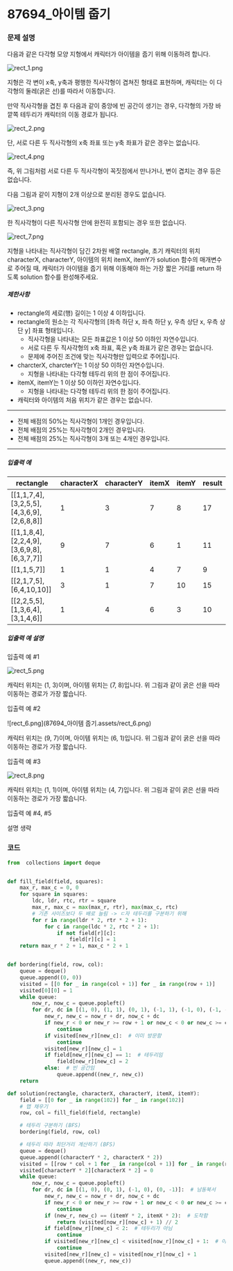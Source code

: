 # 87694_아이템 줍기

### 문제 설명

다음과 같은 다각형 모양 지형에서 캐릭터가 아이템을 줍기 위해 이동하려 합니다.

![rect_1.png](87694_아이템줍기.assets/rect_1.png)

지형은 각 변이 x축, y축과 평행한 직사각형이 겹쳐진 형태로 표현하며, 캐릭터는 이 다각형의 둘레(굵은 선)를 따라서 이동합니다.

만약 직사각형을 겹친 후 다음과 같이 중앙에 빈 공간이 생기는 경우, 다각형의 가장 바깥쪽 테두리가 캐릭터의 이동 경로가 됩니다.

![rect_2.png](87694_아이템줍기.assets/rect_2.png)

단, 서로 다른 두 직사각형의 x축 좌표 또는 y축 좌표가 같은 경우는 없습니다.

![rect_4.png](87694_아이템줍기.assets/rect_4.png)

즉, 위 그림처럼 서로 다른 두 직사각형이 꼭짓점에서 만나거나, 변이 겹치는 경우 등은 없습니다.

다음 그림과 같이 지형이 2개 이상으로 분리된 경우도 없습니다.

![rect_3.png](87694_아이템줍기.assets/rect_3.png)

한 직사각형이 다른 직사각형 안에 완전히 포함되는 경우 또한 없습니다.

![rect_7.png](87694_아이템줍기.assets/rect_7.png)

지형을 나타내는 직사각형이 담긴 2차원 배열 rectangle, 초기 캐릭터의 위치 characterX, characterY, 아이템의 위치 itemX, itemY가 solution 함수의 매개변수로 주어질 때, 캐릭터가 아이템을 줍기 위해 이동해야 하는 가장 짧은 거리를 return 하도록 solution 함수를 완성해주세요.

##### 제한사항

- rectangle의 세로(행) 길이는 1 이상 4 이하입니다.
- rectangle의 원소는 각 직사각형의 [좌측 하단 x, 좌측 하단 y, 우측 상단 x, 우측 상단 y] 좌표 형태입니다.
  - 직사각형을 나타내는 모든 좌표값은 1 이상 50 이하인 자연수입니다.
  - 서로 다른 두 직사각형의 x축 좌표, 혹은 y축 좌표가 같은 경우는 없습니다.
  - 문제에 주어진 조건에 맞는 직사각형만 입력으로 주어집니다.
- charcterX, charcterY는 1 이상 50 이하인 자연수입니다.
  - 지형을 나타내는 다각형 테두리 위의 한 점이 주어집니다.
- itemX, itemY는 1 이상 50 이하인 자연수입니다.
  - 지형을 나타내는 다각형 테두리 위의 한 점이 주어집니다.
- 캐릭터와 아이템의 처음 위치가 같은 경우는 없습니다.

------

- 전체 배점의 50%는 직사각형이 1개인 경우입니다.
- 전체 배점의 25%는 직사각형이 2개인 경우입니다.
- 전체 배점의 25%는 직사각형이 3개 또는 4개인 경우입니다.

------

##### 입출력 예

| rectangle                                 | characterX | characterY | itemX | itemY | result |
| ----------------------------------------- | ---------- | ---------- | ----- | ----- | ------ |
| [[1,1,7,4],[3,2,5,5],[4,3,6,9],[2,6,8,8]] | 1          | 3          | 7     | 8     | 17     |
| [[1,1,8,4],[2,2,4,9],[3,6,9,8],[6,3,7,7]] | 9          | 7          | 6     | 1     | 11     |
| [[1,1,5,7]]                               | 1          | 1          | 4     | 7     | 9      |
| [[2,1,7,5],[6,4,10,10]]                   | 3          | 1          | 7     | 10    | 15     |
| [[2,2,5,5],[1,3,6,4],[3,1,4,6]]           | 1          | 4          | 6     | 3     | 10     |

##### 입출력 예 설명

입출력 예 #1

![rect_5.png](87694_아이템줍기.assets/rect_5.png)

캐릭터 위치는 (1, 3)이며, 아이템 위치는 (7, 8)입니다. 위 그림과 같이 굵은 선을 따라 이동하는 경로가 가장 짧습니다.

입출력 예 #2

![rect_6.png](87694_아이템 줍기.assets/rect_6.png)

캐릭터 위치는 (9, 7)이며, 아이템 위치는 (6, 1)입니다. 위 그림과 같이 굵은 선을 따라 이동하는 경로가 가장 짧습니다.

입출력 예 #3

![rect_8.png](87694_아이템줍기.assets/rect_8.png)

캐릭터 위치는 (1, 1)이며, 아이템 위치는 (4, 7)입니다. 위 그림과 같이 굵은 선을 따라 이동하는 경로가 가장 짧습니다.

입출력 예 #4, #5

설명 생략

### 코드

```python
from  collections import deque


def fill_field(field, squares):
    max_r, max_c = 0, 0
    for square in squares:
        ldc, ldr, rtc, rtr = square
        max_r, max_c = max(max_r, rtr), max(max_c, rtc)
        # 기존 사이즈보다 두 배로 늘림 -> ㄷ자 테두리를 구분하기 위해
        for r in range(ldr * 2, rtr * 2 + 1):
            for c in range(ldc * 2, rtc * 2 + 1):
                if not field[r][c]:
                    field[r][c] = 1
    return max_r * 2 + 1, max_c * 2 + 1


def bordering(field, row, col):
    queue = deque()
    queue.append((0, 0))
    visited = [[0 for _ in range(col + 1)] for _ in range(row + 1)]
    visited[0][0] = 1
    while queue:
        now_r, now_c = queue.popleft()
        for dr, dc in [(1, 0), (1, 1), (0, 1), (-1, 1), (-1, 0), (-1, -1), (0, -1), (1, -1)]:  # 남동북서(8방향)
            new_r, new_c = now_r + dr, now_c + dc
            if new_r < 0 or new_r >= row + 1 or new_c < 0 or new_c >= col + 1:  # 맵 밖임
                continue
            if visited[new_r][new_c]:  # 이미 방문함
                continue
            visited[new_r][new_c] = 1
            if field[new_r][new_c] == 1:  # 테두리임
                field[new_r][new_c] = 2
            else:  # 빈 공간임
                queue.append((new_r, new_c))
    return

def solution(rectangle, characterX, characterY, itemX, itemY):
    field = [[0 for _ in range(102)] for _ in range(102)]
    # 맵 채우기
    row, col = fill_field(field, rectangle)

    # 테두리 구분하기 (BFS)
    bordering(field, row, col)

    # 테두리 따라 최단거리 계산하기 (BFS)
    queue = deque()
    queue.append((characterY * 2, characterX * 2))
    visited = [[row * col + 1 for _ in range(col + 1)] for _ in range(row + 1)]
    visited[characterY * 2][characterX * 2] = 0
    while queue:
        now_r, now_c = queue.popleft()
        for dr, dc in [(1, 0), (0, 1), (-1, 0), (0, -1)]:  # 남동북서
            new_r, new_c = now_r + dr, now_c + dc
            if new_r < 0 or new_r >= row + 1 or new_c < 0 or new_c >= col + 1:  # 맵 밖임
                continue
            if (new_r, new_c) == (itemY * 2, itemX * 2):  # 도착함
                return (visited[now_r][now_c] + 1) // 2
            if field[new_r][new_c] < 2:  # 테두리가 아님
                continue
            if visited[new_r][new_c] < visited[now_r][now_c] + 1:  # 이미 방문함
                continue
            visited[new_r][new_c] = visited[now_r][now_c] + 1
            queue.append((new_r, new_c))
```

